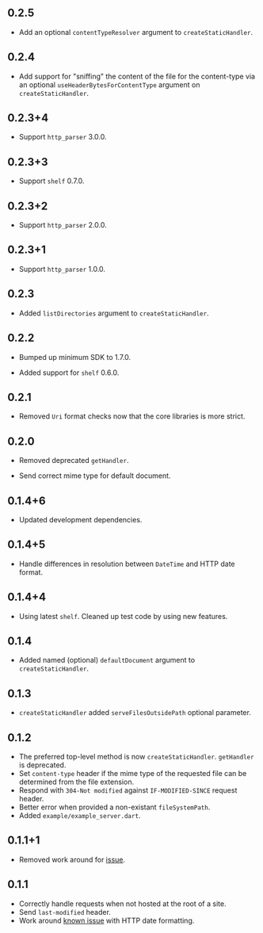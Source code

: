 ## 0.2.5

* Add an optional `contentTypeResolver` argument to `createStaticHandler`.

## 0.2.4

* Add support for "sniffing" the content of the file for the content-type via an optional
  `useHeaderBytesForContentType` argument on `createStaticHandler`.

## 0.2.3+4

* Support `http_parser` 3.0.0.

## 0.2.3+3

* Support `shelf` 0.7.0.

## 0.2.3+2

* Support `http_parser` 2.0.0.

## 0.2.3+1

* Support `http_parser` 1.0.0.

## 0.2.3

* Added `listDirectories` argument to `createStaticHandler`. 

## 0.2.2

* Bumped up minimum SDK to 1.7.0.

* Added support for `shelf` 0.6.0.

## 0.2.1

* Removed `Uri` format checks now that the core libraries is more strict. 

## 0.2.0

* Removed deprecated `getHandler`.

* Send correct mime type for default document.

## 0.1.4+6

* Updated development dependencies.

## 0.1.4+5

* Handle differences in resolution between `DateTime` and HTTP date format.

## 0.1.4+4

* Using latest `shelf`. Cleaned up test code by using new features.

## 0.1.4

* Added named (optional) `defaultDocument` argument to `createStaticHandler`.

## 0.1.3

* `createStaticHandler` added `serveFilesOutsidePath` optional parameter.

## 0.1.2

* The preferred top-level method is now `createStaticHandler`. `getHandler` is deprecated.
* Set `content-type` header if the mime type of the requested file can be determined from the file extension.
* Respond with `304-Not modified` against `IF-MODIFIED-SINCE` request header.
* Better error when provided a non-existant `fileSystemPath`.
* Added `example/example_server.dart`.

## 0.1.1+1

* Removed work around for [issue](https://codereview.chromium.org/278783002/).

## 0.1.1

* Correctly handle requests when not hosted at the root of a site.
* Send `last-modified` header.
* Work around [known issue](https://codereview.chromium.org/278783002/) with HTTP date formatting.

